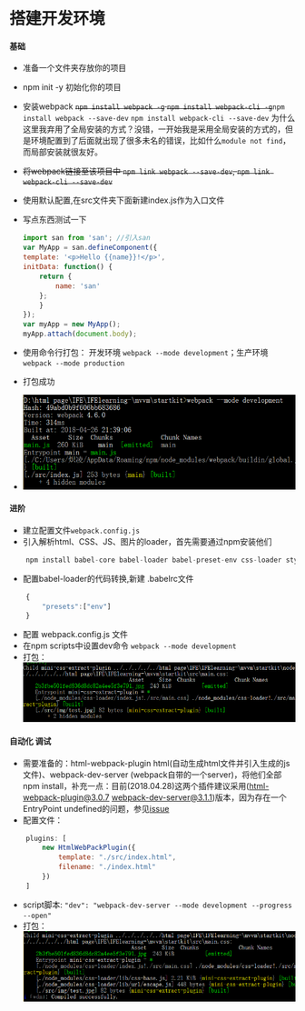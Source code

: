 # 搭建开发环境
#### 基础
- 准备一个文件夹存放你的项目
- npm init -y 初始化你的项目
- 安装webpack  ~~`npm install webpack -g`  `npm install webpack-cli -g`~~`npm install webpack --save-dev`  `npm install webpack-cli --save-dev`
	为什么这里我弃用了全局安装的方式？没错，一开始我是采用全局安装的方式的，但是环境配置到了后面就出现了很多未名的错误，比如什么`module not find`，而局部安装就很友好。

- ~~将webpack链接至该项目中 `npm link webpack --save-dev`, `npm link webpack-cli --save-dev`~~
- 使用默认配置,在src文件夹下面新建index.js作为入口文件
- 写点东西测试一下  
	```Javascript
	import san from 'san'; //引入san
	var MyApp = san.defineComponent({
	template: '<p>Hello {{name}}!</p>',
	initData: function() {
		return {
			name: 'san'
		};
		}
	});
	var myApp = new MyApp();
	myApp.attach(document.body);
	```
- 使用命令行打包： 开发环境 `webpack --mode development`；生产环境`webpack --mode production` 
- 打包成功
- ![](./src/img/test01.png)

#### 进阶
- 建立配置文件`webpack.config.js` 
- 引入解析html、CSS、JS、图片的loader，首先需要通过npm安装他们

```Javascript
	npm install babel-core babel-loader babel-preset-env css-loader style-loader html-loader file-loader 
```

-  配置babel-loader的代码转换,新建 .babelrc文件
```javascript
	{
		"presets":["env"]
	}
```
- 配置 webpack.config.js 文件
- 在npm scripts中设置dev命令 `webpack --mode development`
- 打包：
![](./src/img/test02.png)
#### 自动化 调试
- 需要准备的：html-webpack-plugin html(自动生成html文件并引入生成的js文件)、webpack-dev-server (webpack自带的一个server)，将他们全部npm install，补充一点：目前(2018.04.28)这两个插件建议采用(html-webpack-plugin@3.0.7 webpack-dev-server@3.1.1)版本，因为存在一个EntryPoint undefined的问题，参见[issue](https://github.com/jantimon/html-webpack-plugin/issues/895)
- 配置文件：

```Javascript
	plugins: [
		new HtmlWebPackPlugin({
			template: "./src/index.html",
			filename: "./index.html"
		})
	]
```
- script脚本:
`"dev": "webpack-dev-server --mode development --progress --open"`
- 打包：
![](./src/img/test03.png)